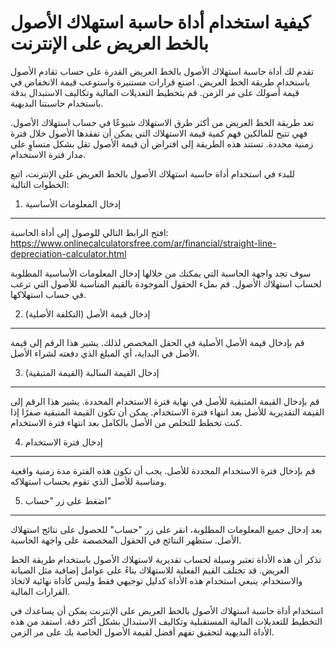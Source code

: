 كيفية استخدام أداة حاسبة استهلاك الأصول بالخط العريض على الإنترنت
=================================================================

تقدم لك أداة حاسبة استهلاك الأصول بالخط العريض القدرة على حساب تقادم الأصول باستخدام طريقة الخط العريض. اصنع قرارات مستنيرة واستوعب قيمة الانخفاض في قيمة أصولك على مر الزمن. قم بتخطيط التعديلات المالية وتكاليف الاستبدال بدقة باستخدام حاسبتنا البديهية.

تعد طريقة الخط العريض من أكثر طرق الاستهلاك شيوعًا في حساب استهلاك الأصول. فهي تتيح للمالكين فهم كمية قيمة الاستهلاك التي يمكن أن تفقدها الأصول خلال فترة زمنية محددة. تستند هذه الطريقة إلى افتراض أن قيمة الأصول تقل بشكل متساوٍ على مدار فترة الاستخدام.

للبدء في استخدام أداة حاسبة استهلاك الأصول بالخط العريض على الإنترنت، اتبع الخطوات التالية:

1. إدخال المعلومات الأساسية
---------------------------

افتح الرابط التالي للوصول إلى أداة الحاسبة: <https://www.onlinecalculatorsfree.com/ar/financial/straight-line-depreciation-calculator.html>

سوف تجد واجهة الحاسبة التي يمكنك من خلالها إدخال المعلومات الأساسية المطلوبة لحساب استهلاك الأصول. قم بملء الحقول الموجودة بالقيم المناسبة للأصول التي ترغب في حساب استهلاكها.

2. إدخال قيمة الأصل (التكلفة الأصلية)
-------------------------------------

قم بإدخال قيمة الأصل الأصلية في الحقل المخصص لذلك. يشير هذا الرقم إلى قيمة الأصل في البداية، أي المبلغ الذي دفعته لشراء الأصل.

3. إدخال القيمة السالبة (القيمة المتبقية)
-----------------------------------------

قم بإدخال القيمة المتبقية للأصل في نهاية فترة الاستخدام المحددة. يشير هذا الرقم إلى القيمة التقديرية للأصل بعد انتهاء فترة الاستخدام. يمكن أن تكون القيمة المتبقية صفرًا إذا كنت تخطط للتخلص من الأصل بالكامل بعد انتهاء فترة الاستخدام.

4. إدخال فترة الاستخدام
-----------------------

قم بإدخال فترة الاستخدام المحددة للأصل. يجب أن تكون هذه الفترة مدة زمنية واقعية ومناسبة للأصل الذي تقوم بحساب استهلاكه.

5. اضغط على زر "حساب"
---------------------

بعد إدخال جميع المعلومات المطلوبة، انقر على زر "حساب" للحصول على نتائج استهلاك الأصل. ستظهر النتائج في الحقول المخصصة على واجهة الحاسبة.

تذكر أن هذه الأداة تعتبر وسيلة لحساب تقديرية لاستهلاك الأصول باستخدام طريقة الخط العريض. قد تختلف القيم الفعلية للاستهلاك بناءً على عوامل إضافية مثل الصيانة والاستخدام. ينبغي استخدام هذه الأداة كدليل توجيهي فقط وليس كأداة نهائية لاتخاذ القرارات المالية.

استخدام أداة حاسبة استهلاك الأصول بالخط العريض على الإنترنت يمكن أن يساعدك في التخطيط للتعديلات المالية المستقبلية وتكاليف الاستبدال بشكل أكثر دقة. استفد من هذه الأداة البديهية لتحقيق تفهم أفضل لقيمة الأصول الخاصة بك على مر الزمن.